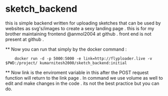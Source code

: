 # sketch_backend
this is simple backend written for uploading sketches that can be used by websites as svg's/images to create a sexy landing page . this is for my brother maintaining frontend @anmol2004 at github . front end is not present at github .



**   Now you can run that simply  by the docker command :

		docker run -d -p 5000:5000 -e link=http://flyploader.live -v $PWD:/project/ kumarnitesh2000/sketch_backend:initial
**
Now link is the enviroment variable in this after the POST request function will return to the link page .
In command we use volume as well to edit and make changes in the code .
its not the best practice but you can do.
		

